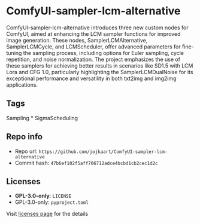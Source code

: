 # ComfyUI-sampler-lcm-alternative
ComfyUI-sampler-lcm-alternative introduces three new custom nodes for ComfyUI, aimed at enhancing the LCM sampler functions for improved image generation. These nodes, SamplerLCMAlternative, SamplerLCMCycle, and LCMScheduler, offer advanced parameters for fine-tuning the sampling process, including options for Euler sampling, cycle repetition, and noise normalization. The project emphasizes the use of these samplers for achieving better results in scenarios like SD1.5 with LCM Lora and CFG 1.0, particularly highlighting the SamplerLCMDualNoise for its exceptional performance and versatility in both txt2img and img2img applications.

## Tags
Sampling * SigmaScheduling

## Repo info
- Repo url: `https://github.com/jojkaart/ComfyUI-sampler-lcm-alternative`
- Commit hash: `47b6ef102f5aff706712adce4bcbd1cb2cec1d2c`

## Licenses
- **GPL-3.0-only**: `LICENSE`
- GPL-3.0-only: `pyproject.toml`

Visit [licenses page](licenses.md) for the details
